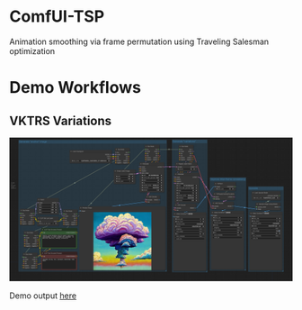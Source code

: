 # ComfUI-TSP
Animation smoothing via frame permutation using Traveling Salesman optimization

# Demo Workflows

## VKTRS Variations

![](assets/vktrs-variations-slimmer.png)

Demo output [here](https://twitter.com/DigThatData/status/1741371329620951076)
